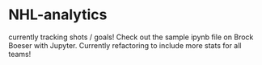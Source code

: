 # NHL-analytics
currently tracking shots / goals! Check out the sample ipynb file on Brock Boeser with Jupyter. Currently refactoring to include more stats for all teams! 
